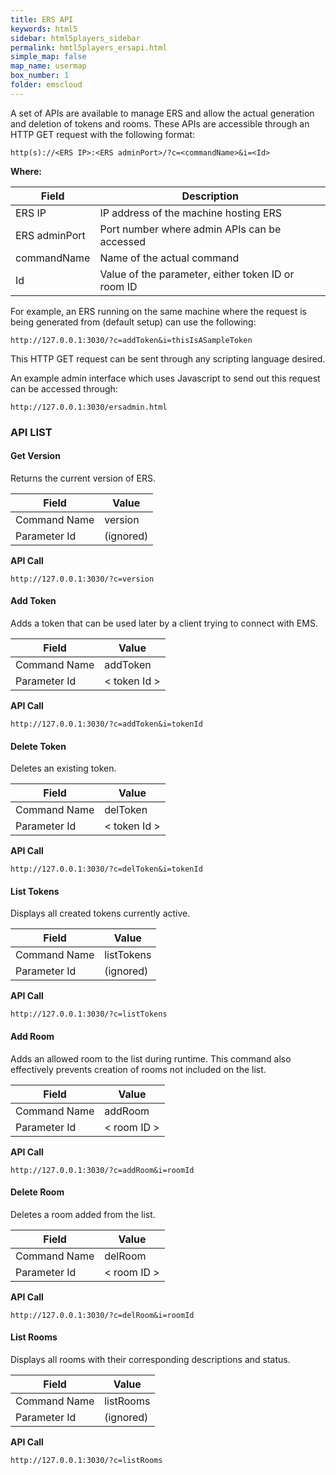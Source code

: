 ```yaml
---
title: ERS API
keywords: html5
sidebar: html5players_sidebar
permalink: hmtl5players_ersapi.html
simple_map: false
map_name: usermap
box_number: 1
folder: emscloud
---
```




A set of APIs are available to manage ERS and allow the actual generation and deletion of tokens and rooms. These APIs are accessible through an HTTP GET request with the following format:

```
http(s)://<ERS IP>:<ERS adminPort>/?c=<commandName>&i=<Id>

```

**Where:**

| **Field**     | **Description**                          |
| ------------- | ---------------------------------------- |
| ERS IP        | IP address of the machine hosting ERS    |
| ERS adminPort | Port number where admin APIs can be accessed |
| commandName   | Name of the actual command               |
| Id            | Value of the parameter, either token ID or room ID |

For example, an ERS running on the same machine where the request is being generated from (default setup) can use the following:

```
http://127.0.0.1:3030/?c=addToken&i=thisIsASampleToken

```

This HTTP GET request can be sent through any scripting language desired.

An example admin interface which uses Javascript to send out this request can be accessed through:

```
http://127.0.0.1:3030/ersadmin.html
```



### API LIST

#### Get Version

Returns the current version of ERS.

| **Field**    | **Value** |
| ------------ | --------- |
| Command Name | version   |
| Parameter Id | (ignored) |

**API Call** 

```
http://127.0.0.1:3030/?c=version
```



#### Add Token

Adds a token that can be used later by a client trying to connect with EMS.

| **Field**    | **Value**    |
| ------------ | ------------ |
| Command Name | addToken     |
| Parameter Id | < token Id > |

**API Call**

```
http://127.0.0.1:3030/?c=addToken&i=tokenId

```



#### Delete Token

Deletes an existing token.

| **Field**    | **Value**    |
| ------------ | ------------ |
| Command Name | delToken     |
| Parameter Id | < token Id > |

**API Call**

```
http://127.0.0.1:3030/?c=delToken&i=tokenId

```



#### List Tokens

Displays all created tokens currently active.

| **Field**    | **Value**  |
| ------------ | ---------- |
| Command Name | listTokens |
| Parameter Id | (ignored)  |

**API Call**

```
http://127.0.0.1:3030/?c=listTokens

```



#### Add Room

Adds an allowed room to the list during runtime. This command also effectively prevents creation of rooms not included on the list.

| **Field**    | **Value**   |
| ------------ | ----------- |
| Command Name | addRoom     |
| Parameter Id | < room ID > |

**API Call**

```
http://127.0.0.1:3030/?c=addRoom&i=roomId

```



#### Delete Room

Deletes a room added from the list.

| **Field**    | **Value**   |
| ------------ | ----------- |
| Command Name | delRoom     |
| Parameter Id | < room ID > |

**API Call**

```
http://127.0.0.1:3030/?c=delRoom&i=roomId

```



#### List Rooms

Displays all rooms with their corresponding descriptions and status.

| **Field**    | **Value** |
| ------------ | --------- |
| Command Name | listRooms |
| Parameter Id | (ignored) |

**API Call**

```
http://127.0.0.1:3030/?c=listRooms
```
